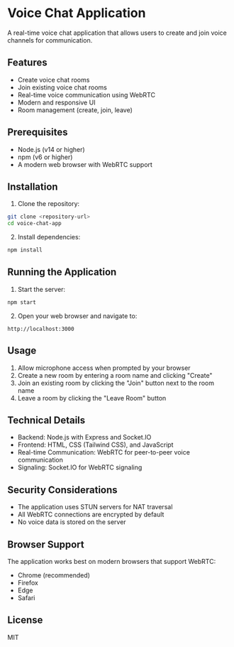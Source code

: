 # Voice Chat Application

A real-time voice chat application that allows users to create and join voice channels for communication.

## Features

- Create voice chat rooms
- Join existing voice chat rooms
- Real-time voice communication using WebRTC
- Modern and responsive UI
- Room management (create, join, leave)

## Prerequisites

- Node.js (v14 or higher)
- npm (v6 or higher)
- A modern web browser with WebRTC support

## Installation

1. Clone the repository:
```bash
git clone <repository-url>
cd voice-chat-app
```

2. Install dependencies:
```bash
npm install
```

## Running the Application

1. Start the server:
```bash
npm start
```

2. Open your web browser and navigate to:
```
http://localhost:3000
```

## Usage

1. Allow microphone access when prompted by your browser
2. Create a new room by entering a room name and clicking "Create"
3. Join an existing room by clicking the "Join" button next to the room name
4. Leave a room by clicking the "Leave Room" button

## Technical Details

- Backend: Node.js with Express and Socket.IO
- Frontend: HTML, CSS (Tailwind CSS), and JavaScript
- Real-time Communication: WebRTC for peer-to-peer voice communication
- Signaling: Socket.IO for WebRTC signaling

## Security Considerations

- The application uses STUN servers for NAT traversal
- All WebRTC connections are encrypted by default
- No voice data is stored on the server

## Browser Support

The application works best on modern browsers that support WebRTC:
- Chrome (recommended)
- Firefox
- Edge
- Safari

## License

MIT 